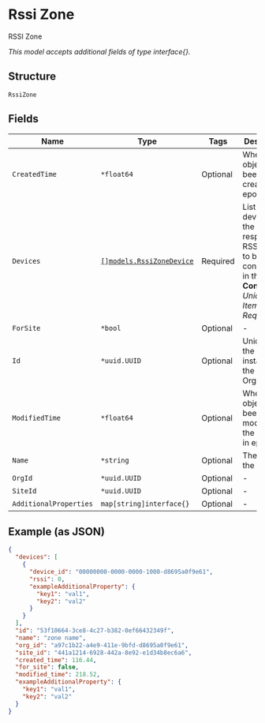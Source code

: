 
# Rssi Zone

RSSI Zone

*This model accepts additional fields of type interface{}.*

## Structure

`RssiZone`

## Fields

| Name | Type | Tags | Description |
|  --- | --- | --- | --- |
| `CreatedTime` | `*float64` | Optional | When the object has been created, in epoch |
| `Devices` | [`[]models.RssiZoneDevice`](../../doc/models/rssi-zone-device.md) | Required | List of devices and the respective RSSI values to be considered in the zone<br>**Constraints**: *Unique Items Required* |
| `ForSite` | `*bool` | Optional | - |
| `Id` | `*uuid.UUID` | Optional | Unique ID of the object instance in the Mist Organization |
| `ModifiedTime` | `*float64` | Optional | When the object has been modified for the last time, in epoch |
| `Name` | `*string` | Optional | The name of the zone |
| `OrgId` | `*uuid.UUID` | Optional | - |
| `SiteId` | `*uuid.UUID` | Optional | - |
| `AdditionalProperties` | `map[string]interface{}` | Optional | - |

## Example (as JSON)

```json
{
  "devices": [
    {
      "device_id": "00000000-0000-0000-1000-d8695a0f9e61",
      "rssi": 0,
      "exampleAdditionalProperty": {
        "key1": "val1",
        "key2": "val2"
      }
    }
  ],
  "id": "53f10664-3ce8-4c27-b382-0ef66432349f",
  "name": "zone name",
  "org_id": "a97c1b22-a4e9-411e-9bfd-d8695a0f9e61",
  "site_id": "441a1214-6928-442a-8e92-e1d34b8ec6a6",
  "created_time": 116.44,
  "for_site": false,
  "modified_time": 218.52,
  "exampleAdditionalProperty": {
    "key1": "val1",
    "key2": "val2"
  }
}
```

